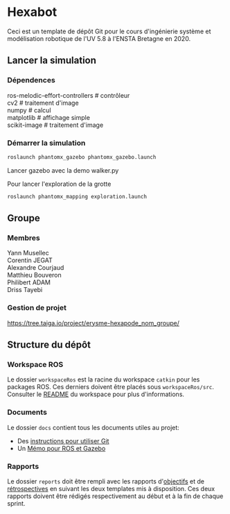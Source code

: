 # Hexabot

Ceci est un template de dépôt Git pour le cours d'ingénierie système et modélisation robotique de l'UV 5.8 à l'ENSTA Bretagne en 2020.


## Lancer la simulation

### Dépendences

ros-melodic-effort-controllers  # contrôleur  
cv2                             # traitement d'image  
numpy                           # calcul  
matplotlib                      # affichage simple  
scikit-image                    # traitement d'image  

### Démarrer la simulation

```bash
roslaunch phantomx_gazebo phantomx_gazebo.launch
```
Lancer gazebo avec la demo walker.py

Pour lancer l'exploration de la grotte

```bash
roslaunch phantomx_mapping exploration.launch
```

## Groupe

### Membres

Yann Musellec  
Corentin JEGAT  
Alexandre Courjaud  
Matthieu Bouveron  
Philibert ADAM  
Driss Tayebi  

### Gestion de projet

https://tree.taiga.io/project/erysme-hexapode_nom_groupe/

## Structure du dépôt

### Workspace ROS

Le dossier `workspaceRos` est la racine du workspace `catkin` pour les packages ROS. Ces derniers doivent être placés sous `workspaceRos/src`.    
Consulter le [README](workspaceRos/README.md) du workspace pour plus d'informations.


### Documents

Le dossier `docs` contient tous les documents utiles au projet:
- Des [instructions pour utiliser Git](docs/GitWorkflow.md)
- Un [Mémo pour ROS et Gazebo](docs/MemoROS.pdf)


### Rapports

Le dossier `reports` doit être rempli avec les rapports d'[objectifs](reports/GoalsTemplate.md) et de [rétrospectives](reports/DebriefTemplate.md) en suivant les deux templates mis à disposition. Ces deux rapports doivent être rédigés respectivement au début et à la fin de chaque sprint.
